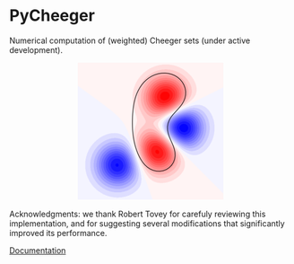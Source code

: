 # PyCheeger
Numerical computation of (weighted) Cheeger sets (under active development).

<p align="center">
  <img src="example.png">
</p>

Acknowledgments: we thank Robert Tovey for carefuly reviewing this implementation, and for suggesting several modifications that significantly improved its performance.

[Documentation](https://rpetit.github.io/PyCheeger)
